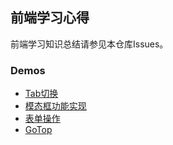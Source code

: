 ## 前端学习心得
前端学习知识总结请参见本仓库Issues。

### Demos
- [Tab切换](http://htmlpreview.github.io/?https://github.com/SpontaLeo/learning/blob/master/Tab%E6%95%88%E6%9E%9CDemo)
- [模态框功能实现](https://spontaleo.github.io/learning/%E6%A8%A1%E6%80%81%E6%A1%86%E5%8A%9F%E8%83%BD%E5%AE%9E%E7%8E%B0Demo.html)
- [表单操作](https://spontaleo.github.io/learning/form.html)
- [GoTop](https://spontaleo.github.io/learning/GoTop.html)
